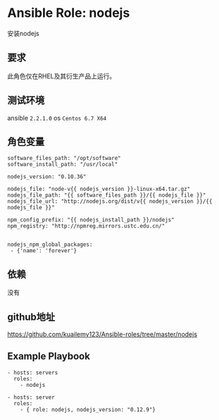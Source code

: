 # Ansible Role: nodejs

安装nodejs

## 要求

此角色仅在RHEL及其衍生产品上运行。

## 测试环境

ansible `2.2.1.0`
os `Centos 6.7 X64`

## 角色变量
	software_files_path: "/opt/software"
	software_install_path: "/usr/local"

	nodejs_version: "0.10.36"

	nodejs_file: "node-v{{ nodejs_version }}-linux-x64.tar.gz"
	nodejs_file_path: "{{ software_files_path }}/{{ nodejs_file }}"
	nodejs_file_url: "http://nodejs.org/dist/v{{ nodejs_version }}/{{ nodejs_file }}"

	npm_config_prefix: "{{ nodejs_install_path }}/nodejs"
	npm_registry: "http://npmreg.mirrors.ustc.edu.cn/"


	nodejs_npm_global_packages: 
	 - {'name': 'forever'}


## 依赖

没有

## github地址
https://github.com/kuailemy123/Ansible-roles/tree/master/nodejs

## Example Playbook

    - hosts: servers
      roles:
        - nodejs
		
	- hosts: server
      roles:
        - { role: nodejs, nodejs_version: "0.12.9"}